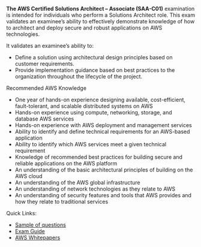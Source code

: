**The AWS Certified Solutions Architect – Associate (SAA-C01)** examination is intended for individuals who perform a
Solutions Architect role. This exam validates an examinee’s ability to effectively demonstrate knowledge of how to
architect and deploy secure and robust applications on AWS technologies.

It validates an examinee’s ability to:
- Define a solution using architectural design principles based on customer requirements.
- Provide implementation guidance based on best practices to the organization throughout the lifecycle of
the project.

Recommended AWS Knowledge
- One year of hands-on experience designing available, cost-efficient, fault-tolerant, and scalable
distributed systems on AWS
- Hands-on experience using compute, networking, storage, and database AWS services
- Hands-on experience with AWS deployment and management services
- Ability to identify and define technical requirements for an AWS-based application
- Ability to identify which AWS services meet a given technical requirement
- Knowledge of recommended best practices for building secure and reliable applications on the AWS
platform
- An understanding of the basic architectural principles of building on the AWS cloud
- An understanding of the AWS global infrastructure
- An understanding of network technologies as they relate to AWS
- An understanding of security features and tools that AWS provides and how they relate to traditional
services

Quick Links:

- [Sample of questions](https://d1.awsstatic.com/training-and-certification/docs/AWS_Certified_Solutions_Architect_Associate_Sample_Questions.pdf)
- [Exam Guide](https://d1.awsstatic.com/training-and-certification/docs-sa-assoc/AWS_Certified_Solutions_Architect_Associate_Feb_2018_%20Exam_Guide_v1.5.2.pdf)
- [AWS Whitepapers](https://aws.amazon.com/whitepapers/)
